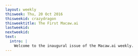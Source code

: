 ```yaml
---
layout: weekly
thisweek: Thu, 20 Oct 2016
thisweekid: crazydragon
thisweektitle: The First Macaw.ai
lastweekid:
nextweekid:
text:
  intro: |
    Welcome to the inaugural issue of the Macaw.ai weekly. 
---
```

